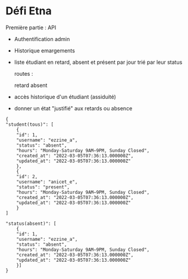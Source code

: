 # Défi Etna 

Première partie : API 

- Authentification admin 

- Historique emargements 

- liste étudiant en retard, absent et présent par jour 
trié par leur status 

	routes : 

	retard 
	absent
	
- accès historique d'un étudiant (assiduité) 

- donner un état "justifié" aux retards ou absence 

```
{
"student(tous)": [
	{
	"id": 1,
	"username": "ezzine_a",
	"status": "absent",
	"hours": "Monday-Saturday 9AM–9PM, Sunday Closed",
	"created_at": "2022-03-05T07:36:13.000000Z",
	"updated_at": "2022-03-05T07:36:13.000000Z"
	},
	{
	"id": 2,
	"username": "anicet_e",
	"status": "present",
	"hours": "Monday-Saturday 9AM–9PM, Sunday Closed",
	"created_at": "2022-03-05T07:36:13.000000Z",
	"updated_at": "2022-03-05T07:36:13.000000Z"
	}
]

"status(absent)": [
	{
	"id": 1,
	"username": "ezzine_a",
	"status": "absent",
	"hours": "Monday-Saturday 9AM–9PM, Sunday Closed",
	"created_at": "2022-03-05T07:36:13.000000Z",
	"updated_at": "2022-03-05T07:36:13.000000Z"
	}]	
}
```

